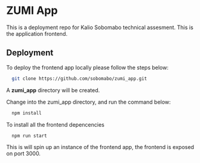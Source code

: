 
# ZUMI App

This is a deployment repo for Kalio Sobomabo technical assesment. This is the application frontend.


## Deployment

To deploy the frontend app locally please follow the steps below:

```bash
  git clone https://github.com/sobomabo/zumi_app.git
```
A **zumi_app** directory will be created.

Change into the zumi_app directory, and run the command below:

```bash
  npm install
```
To install all the frontend depencencies

```bash
  npm run start
```
This is will spin up an instance of the frontend app, the frontend is exposed on port 3000.